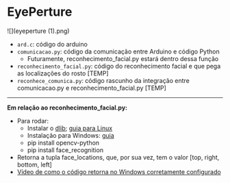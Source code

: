 # EyePerture

![](eyeperture (1).png) 

* `ard.c`: código do arduino
* `comunicacao.py`: código da comunicação entre Arduino e código Python
  * Futuramente, reconhecimento_facial.py estará dentro dessa função
* `reconhecimento_facial.py`: código do reconhecimento facial e que pega as localizações do rosto [TEMP]
* `reconhece_comunica.py`: código rascunho  da integração entre comunicacao.py e reconhecimento_facial.py [TEMP]

---

**Em relação ao reconhecimento_facial.py:**
* Para rodar:
  * Instalar o [dlib](http://dlib.net); [guia para Linux](https://gist.github.com/ageitgey/629d75c1baac34dfa5ca2a1928a7aeaf) 
  * Instalação para Windows: [guia](https://github.com/ageitgey/face_recognition/issues/175#issue-257710508)
  * pip install opencv-python
  * pip install face_recognition
* Retorna a tupla face_locations, que, por sua vez, tem o valor [top, right, bottom, left]
* [Vídeo de como o código retorna no Windows corretamente configurado](https://www.youtube.com/watch?v=aURCHOb-zgo)
